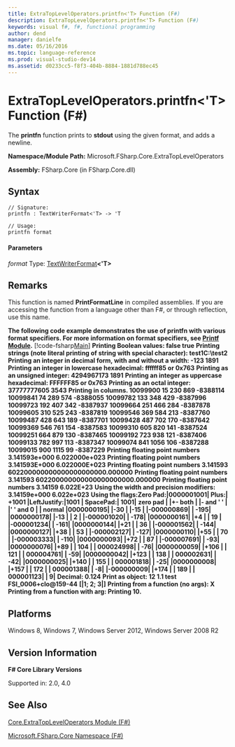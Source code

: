 ```yaml
---
title: ExtraTopLevelOperators.printfn<'T> Function (F#)
description: ExtraTopLevelOperators.printfn<'T> Function (F#)
keywords: visual f#, f#, functional programming
author: dend
manager: danielfe
ms.date: 05/16/2016
ms.topic: language-reference
ms.prod: visual-studio-dev14
ms.assetid: d0233cc5-f8f3-404b-8884-1881d788ec45 
---
```


# ExtraTopLevelOperators.printfn<'T> Function (F#)

The **printfn** function prints to **stdout** using the given format, and adds a newline.

**Namespace/Module Path:** Microsoft.FSharp.Core.ExtraTopLevelOperators

**Assembly:** FSharp.Core (in FSharp.Core.dll)


## Syntax

```
// Signature:
printfn : TextWriterFormat<'T> -> 'T

// Usage:
printfn format
```

#### Parameters
*format*
Type: [TextWriterFormat](https://msdn.microsoft.com/library/2080c4a5-7bdd-4a01-8e01-10b498af92de)**&lt;'T&gt;**




## Remarks
This function is named **PrintFormatLine** in compiled assemblies. If you are accessing the function from a language other than F#, or through reflection, use this name.

**The following code example demonstrates the use of printfn with various format specifiers. For more information on format specifiers, see [Printf Module](https://msdn.microsoft.com/library/ea074733-6b5d-498c-ac88-7e4e0f8ded25).**
[!code-fsharp[Main](snippets/fscorelib2/snippet9.fs)]
**Printing Boolean values: false true**
**Printing strings (note literal printing of string with special character): test1C:\test2**
**Printing an integer in decimal form, with and without a width: -123       1891**
**Printing an integer in lowercase hexadecimal: ffffff85 or 0x763**
**Printing as an unsigned integer: 4294967173 1891**
**Printing an integer as uppercase hexadecimal: FFFFFF85 or 0x763**
**Printing as an octal integer: 37777777605 3543**
**Printing in columns.  10099900        15       230       869  -8388114**
**10099841        74       289       574  -8388055**
**10099782       133       348       429  -8387996**
**10099723       192       407       342  -8387937**
**10099664       251       466       284  -8387878**
**10099605       310       525       243  -8387819**
**10099546       369       584       213  -8387760**
**10099487       428       643       189  -8387701**
**10099428       487       702       170  -8387642**
**10099369       546       761       154  -8387583**
**10099310       605       820       141  -8387524**
**10099251       664       879       130  -8387465**
**10099192       723       938       121  -8387406**
**10099133       782       997       113  -8387347**
**10099074       841      1056       106  -8387288**
**10099015       900      1115        99  -8387229**
**Printing floating point numbers 3.141593e+000 6.022000e+023**
**Printing floating point numbers 3.141593E+000 6.022000E+023**
**Printing floating point numbers 3.141593 602200000000000000000000.000000**
**Printing floating point numbers 3.141593 602200000000000000000000.000000**
**Printing floating point numbers 3.14159 6.022E+23**
**Using the width and precision modifiers: 3.14159e+000 6.022e+023**
**Using the flags:Zero Pad:|0000001001| Plus:|     +1001 |LeftJustify:|1001      | SpacePad:| 1001|**
**zero pad   | |+- both   | |- and ' ' | |' ' and 0 | | normal**
**|0000000195| |-30       | |-15       | |-000000869| |      -195|**
**|0000000178| |-13       | | 2        | |-000001020| |      -178|**
**|0000000161| |+4        | | 19       | |-000001234| |      -161|**
**|0000000144| |+21       | | 36       | |-000001562| |      -144|**
**|0000000127| |+38       | | 53       | |-000002127| |      -127|**
**|0000000110| |+55       | | 70       | |-000003333| |      -110|**
**|0000000093| |+72       | | 87       | |-000007691| |       -93|**
**|0000000076| |+89       | | 104      | | 000024998| |       -76|**
**|0000000059| |+106      | | 121      | | 000004761| |       -59|**
**|0000000042| |+123      | | 138      | | 000002631| |       -42|**
**|0000000025| |+140      | | 155      | | 000001818| |       -25|**
**|0000000008| |+157      | | 172      | | 000001388| |        -8|**
**|-000000009| |+174      | | 189      | | 000001123| |         9|**
**Decimal: 0.124**
**Print as object: 12 1.1 test FSI_0006+clo@159-44**
**[|1; 2; 3|]**
**Printing from a function (no args): X**
**Printing from a function with arg: Printing 10.**
## Platforms
Windows 8, Windows 7, Windows Server 2012, Windows Server 2008 R2


## Version Information
**F# Core Library Versions**

Supported in: 2.0, 4.0




## See Also
[Core.ExtraTopLevelOperators Module &#40;F&#35;&#41;](Core.ExtraTopLevelOperators-Module-%5BFSharp%5D.md)

[Microsoft.FSharp.Core Namespace &#40;F&#35;&#41;](Microsoft.FSharp.Core-Namespace-%5BFSharp%5D.md)

